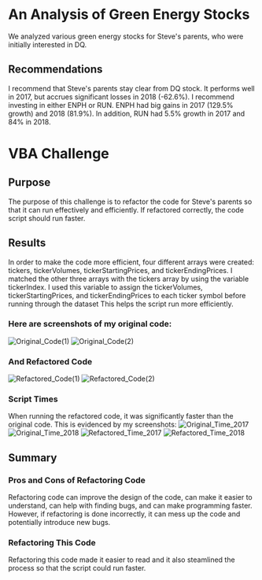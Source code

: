 # An Analysis of Green Energy Stocks
We analyzed various green energy stocks for Steve's parents, who were initially interested in DQ. 
## Recommendations
I recommend that Steve's parents stay clear from DQ stock. It performs well in 2017, but accrues significant losses in 2018 (-62.6%). I recommend investing in either ENPH or RUN. ENPH had big gains in 2017 (129.5% growth) and 2018 (81.9%). In addition, RUN had 5.5% growth in 2017 and 84% in 2018.
# VBA Challenge
## Purpose
The purpose of this challenge is to refactor the code for Steve's parents so that it can run effectively and efficiently. If refactored correctly, the code script should run faster.
## Results
In order to make the code more efficient, four different arrays were created: tickers, tickerVolumes, tickerStartingPrices, and tickerEndingPrices.
I matched the other three arrays with the tickers array by using the variable tickerIndex.
I used this variable to assign the tickerVolumes, tickerStartingPrices, and tickerEndingPrices to each ticker symbol before running through the dataset
This helps the script run more efficiently.
### Here are screenshots of my original code:
![Original_Code(1)](path/to/Original_Code(1).png)
![Original_Code(2)](path/to/Original_Code(2).png)
### And Refactored Code
![Refactored_Code(1)](path/to/Refactored_Code(1).png)
![Refactored_Code(2)](path/to/Refactored_Code(2).png)
### Script Times
When running the refactored code, it was significantly faster than the original code.
This is evidenced by my screenshots:
![Original_Time_2017](path/to/Original_Time_2017.png)
![Original_Time_2018](path/to/Original_Time_2018.png)
![Refactored_Time_2017](path/to/Refactored_Time_2017.png)
![Refactored_Time_2018](path/to/Refactored_Time_2018.png)
## Summary
### Pros and Cons of Refactoring Code
Refactoring code can improve the design of the code, can make it easier to understand, can help with finding bugs, and can make programming faster.
However, if refactoring is done incorrectly, it can mess up the code and potentially introduce new bugs.
### Refactoring This Code
Refactoring this code made it easier to read and it also steamlined the process so that the script could run faster.







